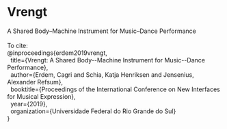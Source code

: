 # Vrengt
A Shared Body–Machine Instrument for Music–Dance Performance <br />
<br />
To cite: <br />
@inproceedings{erdem2019vrengt, <br />
&nbsp;  title={Vrengt: A Shared Body--Machine Instrument for Music--Dance Performance}, <br />
&nbsp;  author={Erdem, Cagri and Schia, Katja Henriksen and Jensenius, Alexander Refsum}, <br />
&nbsp;  booktitle={Proceedings of the International Conference on New Interfaces for Musical Expression}, <br />
&nbsp;  year={2019}, <br />
&nbsp;  organization={Universidade Federal do Rio Grande do Sul} <br />
}
